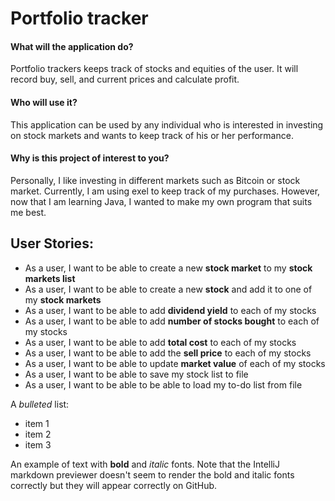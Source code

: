 # Portfolio tracker


#### What will the application do? 
Portfolio trackers keeps track of stocks and equities of the user. It will record buy, sell, and current prices and calculate profit.

#### Who will use it? 
This application can be used by any individual who is interested in investing on stock markets and wants to keep track of his or her performance.

#### Why is this project of interest to you?
Personally, I like investing in different markets such as Bitcoin or stock market. Currently, I am using exel to keep track of my purchases. However, now that I am learning Java, I wanted to make my own program that suits me best.

## User Stories:

- As a user, I want to be able to create a new **stock market** to my **stock markets list**
- As a user, I want to be able to create a new **stock** and add it to one of my **stock markets**
- As a user, I want to be able to add **dividend yield** to each of my stocks
- As a user, I want to be able to add **number of stocks bought** to each of my stocks
- As a user, I want to be able to add **total cost** to each of my stocks
- As a user, I want to be able to add the **sell price** to each of my stocks
- As a user, I want to be able to update **market value** of each of my stocks
- As a user, I want to be able to save my stock list to file
- As a user, I want to be able to be able to load my to-do list from file




A *bulleted* list:
- item 1
- item 2
- item 3

An example of text with **bold** and *italic* fonts.  Note that the IntelliJ markdown previewer doesn't seem to render 
the bold and italic fonts correctly but they will appear correctly on GitHub.